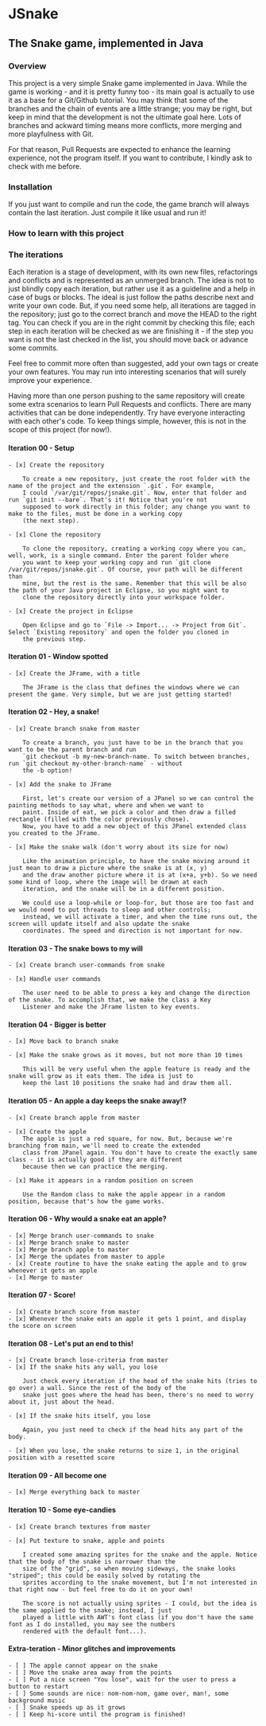 # JSnake

## The Snake game, implemented in Java

### Overview

This project is a very simple Snake game implemented in Java. While the game is working - and it is pretty funny too - its main goal
is actually to use it as a base for a Git/Github tutorial. You may think that some of the branches and the chain of events are a little
strange; you may be right, but keep in mind that the development is not the ultimate goal here. Lots of branches and ackward timing
means more conflicts, more merging and more playfulness with Git.

For that reason, Pull Requests are expected to enhance the learning experience, not the program itself. If you want to contribute, I
kindly ask to check with me before.

### Installation

If you just want to compile and run the code, the game branch will always contain the last iteration. Just compile it like usual
and run it!

### How to learn with this project

### The iterations

Each iteration is a stage of development, with its own new files, refactorings and conflicts and is represented as an unmerged branch.
The idea is not to just blindly copy each iteration, but rather use it as a guideline and a help in case of bugs or blocks. The ideal
is just follow the paths describe next and write your own code. But, if you need some help, all iterations are tagged in the
repository; just go to the correct branch and move the HEAD to the right tag. You can check if you are in the right commit by
checking this file; each step in each iteration will be checked as we are finishing it - if the step you want is not the last checked
in the list, you should move back or advance some commits.

Feel free to commit more often than suggested, add your own tags or create your own features. You may run into interesting scenarios
that will surely improve your experience.

Having more than one person pushing to the same repository will create some extra scenarios to learn Pull Requests and conflicts.
There are many activities that can be done independently. Try have everyone interacting with each other's code. To keep things simple,
however, this is not in the scope of this project (for now!).

#### Iteration 00 - Setup
	- [x] Create the repository

		To create a new repository, just create the root folder with the name of the project and the extension `.git`. For example,
		I could `/var/git/repos/jsnake.git`. Now, enter that folder and run `git init --bare`. That's it! Notice that you're not
		supposed to work directly in this folder; any change you want to make to the files, must be done in a working copy
		(the next step).

	- [x] Clone the repository

		To clone the repository, creating a working copy where you can, well, work, is a single command. Enter the parent folder where
		you want to keep your working copy and run `git clone /var/git/repos/jsnake.git`. Of course, your path will be different than
		mine, but the rest is the same. Remember that this will be also the path of your Java project in Eclipse, so you might want to
		clone the repository directly into your workspace folder.

	- [x] Create the project in Eclipse

		Open Eclipse and go to `File -> Import... -> Project from Git`. Select `Existing repository` and open the folder you cloned in
		the previous step.

#### Iteration 01 - Window spotted
	- [x] Create the JFrame, with a title

		The JFrame is the class that defines the windows where we can present the game. Very simple, but we are just getting started!

#### Iteration 02 - Hey, a snake!
	- [x] Create branch snake from master

		To create a branch, you just have to be in the branch that you want to be the parent branch and run
		`git checkout -b my-new-branch-name. To switch between branches, run `git checkout my-other-branch-name` - without
		the -b option!

	- [x] Add the snake to JFrame

		First, let's create our version of a JPanel so we can control the painting methods to say what, where and when we want to
		paint. Inside of eat, we pick a color and then draw a filled rectangle (filled with the color previously chose).
		Now, you have to add a new object of this JPanel extended class you created to the JFrame.

	- [x] Make the snake walk (don't worry about its size for now)

		Like the animation principle, to have the snake moving around it just mean to draw a picture where the snake is at (x, y)
		and the draw another picture where it is at (x+a, y+b). So we need some kind of loop, where the image will be drawn at each
		iteration, and the snake will be in a different position.

		We could use a loop-while or loop-for, but those are too fast and we would need to put threads to sleep and other controls;
		instead, we will activate a timer, and when the time runs out, the screen will update itself and also update the snake
		coordinates. The speed and direction is not important for now.

#### Iteration 03 - The snake bows to my will
	- [x] Create branch user-commands from snake

	- [x] Handle user commands

		The user need to be able to press a key and change the direction of the snake. To accomplish that, we make the class a Key
		Listener and make the JFrame listen to key events.

#### Iteration 04 - Bigger is better
	- [x] Move back to branch snake

	- [x] Make the snake grows as it moves, but not more than 10 times

		This will be very useful when the apple feature is ready and the snake will grow as it eats them. The idea is just to
		keep the last 10 positions the snake had and draw them all.

#### Iteration 05 - An apple a day keeps the snake away!?
	- [x] Create branch apple from master

	- [x] Create the apple
		The apple is just a red square, for now. But, because we're branching from main, we'll need to create the extended
		class from JPanel again. You don't have to create the exactly same class - it is actually good if they are different
		because then we can practice the merging.

	- [x] Make it appears in a random position on screen

		Use the Random class to make the apple appear in a random position, because that's how the game works.

#### Iteration 06 - Why would a snake eat an apple?
	- [x] Merge branch user-commands to snake
	- [x] Merge branch snake to master
	- [x] Merge branch apple to master
	- [x] Merge the updates from master to apple
	- [x] Create routine to have the snake eating the apple and to grow whenever it gets an apple
	- [x] Merge to master

#### Iteration 07 - Score!
	- [x] Create branch score from master
	- [x] Whenever the snake eats an apple it gets 1 point, and display the score on screen

#### Iteration 08 - Let's put an end to this!
	- [x] Create branch lose-criteria from master
	- [x] If the snake hits any wall, you lose

		Just check every iteration if the head of the snake hits (tries to go over) a wall. Since the rest of the body of the
		snake just goes where the head has been, there's no need to worry about it, just about the head.

	- [x] If the snake hits itself, you lose

		Again, you just need to check if the head hits any part of the body.

	- [x] When you lose, the snake returns to size 1, in the original position with a resetted score

#### Iteration 09 - All become one
	- [x] Merge everything back to master

#### Iteration 10 - Some eye-candies
	- [x] Create branch textures from master

	- [x] Put texture to snake, apple and points

		I created some amazing sprites for the snake and the apple. Notice that the body of the snake is narrower than the
		size of the "grid", so when moving sideways, the snake looks "striped"; this could be easily solved by rotating the
		sprites according to the snake movement, but I'm not interested in that right now - but feel free to do it on your own!

		The score is not actually using sprites - I could, but the idea is the same applied to the snake; instead, I just
		played a little with AWT's font class (if you don't have the same font as I do installed, you may see the numbers
		rendered with the default font...).

#### Extra-teration - Minor glitches and improvements
	- [ ] The apple cannot appear on the snake
	- [ ] Move the snake area away from the points
	- [ ] Put a nice screen "You lose", wait for the user to press a button to restart
	- [ ] Some sounds are nice: nom-nom-nom, game over, man!, some background music
	- [ ] Snake speeds up as it grows
	- [ ] Keep hi-score until the program is finished!